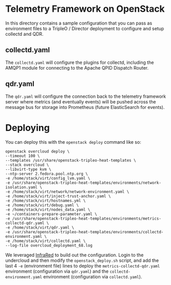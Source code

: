 # Telemetry Framework on OpenStack

In this directory contains a sample configuration that you can pass as
environment files to a TripleO / Director deployment to configure and setup
collectd and QDR.

## collectd.yaml

The `collectd.yaml` will configure the plugins for collectd, including the
AMQP1 module for connecting to the Apache QPID Dispatch Router.

## qdr.yaml

The `qdr.yaml` will configure the connection back to the telemetry framework
server where metrics (and eventually events) will be pushed across the message
bus for storage into Prometheus (future ElasticSearch for events).

# Deploying

You can deploy this with the `openstack deploy` command like so:

    openstack overcloud deploy \
    --timeout 100 \
    --templates /usr/share/openstack-tripleo-heat-templates \
    --stack overcloud \
    --libvirt-type kvm \
    --ntp-server 2.fedora.pool.ntp.org \
    -e /home/stack/virt/config_lvm.yaml \
    -e /usr/share/openstack-tripleo-heat-templates/environments/network-isolation.yaml \
    -e /home/stack/virt/network/network-environment.yaml \
    -e /home/stack/virt/inject-trust-anchor.yaml \
    -e /home/stack/virt/hostnames.yml \
    -e /home/stack/virt/debug.yaml \
    -e /home/stack/virt/nodes_data.yaml \
    -e ~/containers-prepare-parameter.yaml \
    -e /usr/share/openstack-tripleo-heat-templates/environments/metrics-collectd-qdr.yaml \
    -e /home/stack/virt/qdr.yaml \
    -e /usr/share/openstack-tripleo-heat-templates/environments/collectd-environment.yaml \
    -e /home/stack/virt/collectd.yaml \
    --log-file overcloud_deployment_68.log

We leveraged [InfraRed](https://github.com/redhat-openstack/infrared) to build
out the configuration. Login to the undercloud and then modify the
`openstack_deploy.sh` script, and add the last 4 `-e` (environment file) lines
to deploy the `metrics-collectd-qdr.yaml` environment (configuration via
`qdr.yaml`) and the `collectd-environment.yaml` environment (configuration via
`collectd.yaml`).
